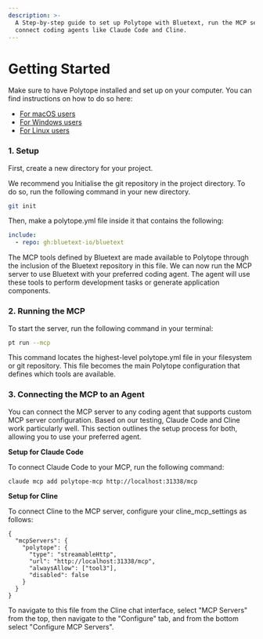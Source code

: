 ```yaml
---
description: >-
  A Step-by-step guide to set up Polytope with Bluetext, run the MCP server, and
  connect coding agents like Claude Code and Cline.
---
```


# Getting Started

Make sure to have Polytope installed and set up on your computer. You can find instructions on how to do so here:

* [For macOS users](../polytope/installation-for-macos-users.md)
* [For Windows users](../polytope/installation-for-windows-users.md)
* [For Linux users](../polytope/installation-for-linux-users.md)

### 1. Setup

First, create a new directory for your project. &#x20;

We recommend you Initialise the git repository in the project directory. To do so, run the following command in your new directory.

```bash
git init
```

Then, make a polytope.yml file inside it that contains the following:

```yaml
include:
  - repo: gh:bluetext-io/bluetext
```

The MCP tools defined by Bluetext are made available to Polytope through the inclusion of the Bluetext repository in this file. We can now run the MCP server to use Bluetext with your preferred coding agent. The agent will use these tools to perform development tasks or generate application components.

### 2. Running the MCP

To start the server, run the following command in your terminal:

```bash
pt run --mcp
```

This command locates the highest-level polytope.yml file in your filesystem or git repository. This file becomes the main Polytope configuration that defines which tools are available.

### 3. Connecting the MCP to an Agent

You can connect the MCP server to any coding agent that supports custom MCP server configuration. Based on our testing, Claude Code and Cline work particularly well. This section outlines the setup process for both, allowing you to use your preferred agent.

**Setup for Claude Code**

To connect Claude Code to your MCP, run the following command:&#x20;

```
claude mcp add polytope-mcp http://localhost:31338/mcp
```

**Setup for Cline**

To connect Cline to the MCP server, configure your cline\_mcp\_settings as follows:

```
{
  "mcpServers": {
    "polytope": {
      "type": "streamableHttp",
      "url": "http://localhost:31338/mcp",
      "alwaysAllow": ["tool3"],
      "disabled": false
    }
  }
}
```

To navigate to this file from the Cline chat interface, select "MCP Servers" from the top, then navigate to the "Configure" tab, and from the bottom select "Configure MCP Servers".&#x20;
